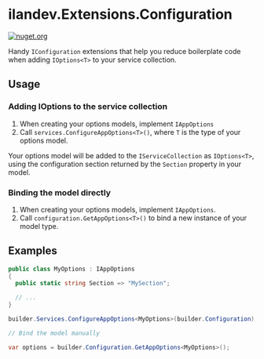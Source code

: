 # ilandev.Extensions.Configuration

[![nuget.org](https://img.shields.io/nuget/dt/ilandev.Extensions.Configuration?style=flat-square&logo=nuget)](https://www.nuget.org/packages/ilandev.Extensions.Configuration/)

Handy `IConfiguration` extensions that help you reduce boilerplate code when adding `IOptions<T>` to your service collection.

## Usage

### Adding IOptions to the service collection

1. When creating your options models, implement `IAppOptions`
2. Call `services.ConfigureAppOptions<T>()`, where `T` is the type of your options model.

Your options model will be added to the `IServiceCollection` as `IOptions<T>`, using the configuration section returned by the `Section` property in your model.

### Binding the model directly

1. When creating your options models, implement `IAppOptions`.
2. Call `configuration.GetAppOptions<T>()` to bind a new instance of your model type.

## Examples

```csharp
public class MyOptions : IAppOptions
{
  public static string Section => "MySection";

  // ...
}

builder.Services.ConfigureAppOptions<MyOptions>(builder.Configuration); // same as calling builder.Services.Configure<MyOptions>(builder.Configuration.GetSection("MySection"));

// Bind the model manually

var options = builder.Configuration.GetAppOptions<MyOptions>();
```
